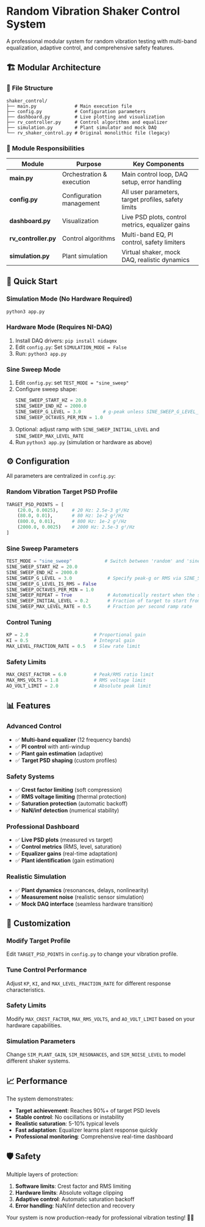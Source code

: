 # Random Vibration Shaker Control System

A professional modular system for random vibration testing with multi-band equalization, adaptive control, and comprehensive safety features.

## 🏗️ **Modular Architecture**

### 📁 **File Structure**
```
shaker_control/
├── main.py              # Main execution file
├── config.py            # Configuration parameters
├── dashboard.py         # Live plotting and visualization
├── rv_controller.py     # Control algorithms and equalizer
├── simulation.py        # Plant simulator and mock DAQ
└── rv_shaker_control.py # Original monolithic file (legacy)
```

### 🎯 **Module Responsibilities**

| Module | Purpose | Key Components |
|--------|---------|----------------|
| **main.py** | Orchestration & execution | Main control loop, DAQ setup, error handling |
| **config.py** | Configuration management | All user parameters, target profiles, safety limits |
| **dashboard.py** | Visualization | Live PSD plots, control metrics, equalizer gains |
| **rv_controller.py** | Control algorithms | Multi-band EQ, PI control, safety limiters |
| **simulation.py** | Plant simulation | Virtual shaker, mock DAQ, realistic dynamics |

## 🚀 **Quick Start**

### **Simulation Mode (No Hardware Required)**
```bash
python3 app.py
```

### **Hardware Mode (Requires NI-DAQ)**
1. Install DAQ drivers: `pip install nidaqmx`
2. Edit `config.py`: Set `SIMULATION_MODE = False`
3. Run: `python3 app.py`

### **Sine Sweep Mode**
1. Edit `config.py`: set `TEST_MODE = "sine_sweep"`
2. Configure sweep shape:
   ```python
   SINE_SWEEP_START_HZ = 20.0
   SINE_SWEEP_END_HZ = 2000.0
   SINE_SWEEP_G_LEVEL = 3.0        # g-peak unless SINE_SWEEP_G_LEVEL_IS_RMS is True
   SINE_SWEEP_OCTAVES_PER_MIN = 1.0
   ```
3. Optional: adjust ramp with `SINE_SWEEP_INITIAL_LEVEL` and `SINE_SWEEP_MAX_LEVEL_RATE`
4. Run `python3 app.py` (simulation or hardware as above)

## ⚙️ **Configuration**

All parameters are centralized in `config.py`:

### **Random Vibration Target PSD Profile**
```python
TARGET_PSD_POINTS = [
    (20.0, 0.0025),     # 20 Hz: 2.5e-3 g²/Hz
    (80.0, 0.01),       # 80 Hz: 1e-2 g²/Hz
    (800.0, 0.01),      # 800 Hz: 1e-2 g²/Hz
    (2000.0, 0.0025)    # 2000 Hz: 2.5e-3 g²/Hz
]
```

### **Sine Sweep Parameters**
```python
TEST_MODE = "sine_sweep"            # Switch between 'random' and 'sine_sweep'
SINE_SWEEP_START_HZ = 20.0
SINE_SWEEP_END_HZ = 2000.0
SINE_SWEEP_G_LEVEL = 3.0             # Specify peak-g or RMS via SINE_SWEEP_G_LEVEL_IS_RMS
SINE_SWEEP_G_LEVEL_IS_RMS = False
SINE_SWEEP_OCTAVES_PER_MIN = 1.0
SINE_SWEEP_REPEAT = True             # Automatically restart when the sweep finishes
SINE_SWEEP_INITIAL_LEVEL = 0.2       # Fraction of target to start from (smooth ramp)
SINE_SWEEP_MAX_LEVEL_RATE = 0.5      # Fraction per second ramp rate
```

### **Control Tuning**
```python
KP = 2.0                        # Proportional gain
KI = 0.5                        # Integral gain
MAX_LEVEL_FRACTION_RATE = 0.5   # Slew rate limit
```

### **Safety Limits**
```python
MAX_CREST_FACTOR = 6.0          # Peak/RMS ratio limit
MAX_RMS_VOLTS = 1.8             # RMS voltage limit
AO_VOLT_LIMIT = 2.0             # Absolute peak limit
```

## 📊 **Features**

### **Advanced Control**
- ✅ **Multi-band equalizer** (12 frequency bands)
- ✅ **PI control** with anti-windup
- ✅ **Plant gain estimation** (adaptive)
- ✅ **Target PSD shaping** (custom profiles)

### **Safety Systems**
- ✅ **Crest factor limiting** (soft compression)
- ✅ **RMS voltage limiting** (thermal protection)
- ✅ **Saturation protection** (automatic backoff)
- ✅ **NaN/inf detection** (numerical stability)

### **Professional Dashboard**
- ✅ **Live PSD plots** (measured vs target)
- ✅ **Control metrics** (RMS, level, saturation)
- ✅ **Equalizer gains** (real-time adaptation)
- ✅ **Plant identification** (gain estimation)

### **Realistic Simulation**
- ✅ **Plant dynamics** (resonances, delays, nonlinearity)
- ✅ **Measurement noise** (realistic sensor simulation)
- ✅ **Mock DAQ interface** (seamless hardware transition)

## 🔧 **Customization**

### **Modify Target Profile**
Edit `TARGET_PSD_POINTS` in `config.py` to change your vibration profile.

### **Tune Control Performance**
Adjust `KP`, `KI`, and `MAX_LEVEL_FRACTION_RATE` for different response characteristics.

### **Safety Limits**
Modify `MAX_CREST_FACTOR`, `MAX_RMS_VOLTS`, and `AO_VOLT_LIMIT` based on your hardware capabilities.

### **Simulation Parameters**
Change `SIM_PLANT_GAIN`, `SIM_RESONANCES`, and `SIM_NOISE_LEVEL` to model different shaker systems.

## 📈 **Performance**

The system demonstrates:
- **Target achievement**: Reaches 90%+ of target PSD levels
- **Stable control**: No oscillations or instability
- **Realistic saturation**: 5-10% typical levels
- **Fast adaptation**: Equalizer learns plant response quickly
- **Professional monitoring**: Comprehensive real-time dashboard

## 🛡️ **Safety**

Multiple layers of protection:
1. **Software limits**: Crest factor and RMS limiting
2. **Hardware limits**: Absolute voltage clipping
3. **Adaptive control**: Automatic saturation backoff
4. **Error handling**: NaN/inf detection and recovery

Your system is now production-ready for professional vibration testing! 🎯✨
